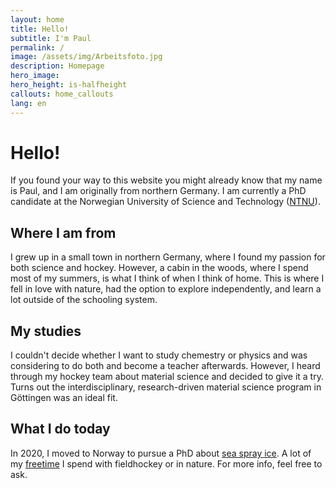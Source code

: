 ```yaml
---
layout: home
title: Hello!
subtitle: I'm Paul
permalink: /
image: /assets/img/Arbeitsfoto.jpg
description: Homepage
hero_image: 
hero_height: is-halfheight
callouts: home_callouts
lang: en
---
```

# Hello!

If you found your way to this website you might already know that my name is Paul, and I am originally from northern Germany.
I am currently a PhD candidate at the Norwegian University of Science and Technology ([NTNU](https://www.ntnu.edu/employees/paul.j.r.von.dohren)). 

## Where I am from

I grew up in a small town in northern Germany, where I found my passion for both science and hockey. 
However, a cabin in the woods, where I spend most of my summers, is what I think of when I think of home. This is where I fell in love with nature, had the option to explore independently, and learn a lot outside of the schooling system. 

## My studies

I couldn't decide whether I want to study chemestry or physics and was considering to do both and become a teacher afterwards. However, I heard through my hockey team about material science and decided to give it a try. 
Turns out the interdisciplinary, research-driven material science program in Göttingen was an ideal fit. 

## What I do today

In 2020, I moved to Norway to pursue a PhD about [sea spray ice](/research). A lot of my [freetime](/freetime) I spend with fieldhockey or in nature. 
For more info, feel free to ask. 